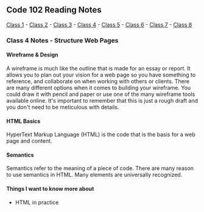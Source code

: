## Code 102 Reading Notes

[Class 1](https://melanie-johnston.github.io/reading-notes/102/class1) -
[Class 2](https://melanie-johnston.github.io/reading-notes/102/class2) -
[Class 3](https://melanie-johnston.github.io/reading-notes/102/class3) -
[Class 4](https://melanie-johnston.github.io/reading-notes/102/class4) -
[Class 5](https://melanie-johnston.github.io/reading-notes/102/class5) -
[Class 6](https://melanie-johnston.github.io/reading-notes/102/class6) -
[Class 7](https://melanie-johnston.github.io/reading-notes/102/class7) -
[Class 8](https://melanie-johnston.github.io/reading-notes/102/class8)

### Class 4 Notes - Structure Web Pages

#### Wireframe & Design

A wireframe is much like the outline that is made for an essay or report.
It allows you to plan out your vision for a web page so you have something to reference, and collaborate on when working with others or clients.
There are many different options when it comes to building your wireframe.
You could draw it with pencil and paper or use one of the many wireframe tools available online.
It's important to remember that this is just a rough draft and you don't need to be meticulous with details.

#### HTML Basics

HyperText Markup Language (HTML) is the code that is the basis for a web page and content.

#### Semantics

Semantics refer to the meaning of a piece of code. There are many reason to use semantics in HTML. Many elements are universally recognized.

#### Things I want to know more about

- HTML in practice